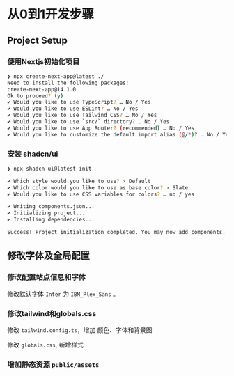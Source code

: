# 从0到1开发步骤

## Project Setup

### 使用Nextjs初始化项目

```bash
❯ npx create-next-app@latest ./
Need to install the following packages:
create-next-app@14.1.0
Ok to proceed? (y)
✔ Would you like to use TypeScript? … No / Yes
✔ Would you like to use ESLint? … No / Yes
✔ Would you like to use Tailwind CSS? … No / Yes
✔ Would you like to use `src/` directory? … No / Yes
✔ Would you like to use App Router? (recommended) … No / Yes
✔ Would you like to customize the default import alias (@/*)? … No / Yes
```

### 安装 shadcn/ui

```bash
❯ npx shadcn-ui@latest init

✔ Which style would you like to use? › Default
✔ Which color would you like to use as base color? › Slate
✔ Would you like to use CSS variables for colors? … no / yes

✔ Writing components.json...
✔ Initializing project...
✔ Installing dependencies...

Success! Project initialization completed. You may now add components.
```

## 修改字体及全局配置

### 修改配置站点信息和字体

修改默认字体 `Inter` 为 `IBM_Plex_Sans` 。

### 修改tailwind和globals.css

修改 `tailwind.config.ts`，增加 颜色、字体和背景图

修改 `globals.css`, 新增样式

### 增加静态资源 `public/assets`
